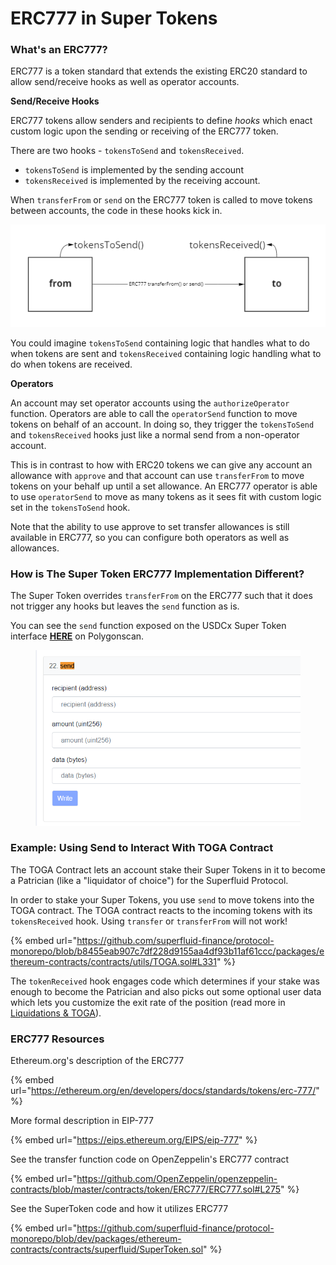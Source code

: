 # ERC777 in Super Tokens

### What's an ERC777?

ERC777 is a token standard that extends the existing ERC20 standard to allow send/receive hooks as well as operator accounts.

**Send/Receive Hooks**

ERC777 tokens allow senders and recipients to define _hooks_ which enact custom logic upon the sending or receiving of the ERC777 token.

There are two hooks -  `tokensToSend` and `tokensReceived`.&#x20;

* `tokensToSend` is implemented by the sending account
* `tokensReceived` is implemented by the receiving account.&#x20;

When `transferFrom` or `send` on the ERC777 token is called to move tokens between accounts, the code in these hooks kick in.&#x20;

![](<../../../.gitbook/assets/image (10).png>)

You could imagine `tokensToSend` containing logic that handles what to do when tokens are sent and `tokensReceived` containing logic handling what to do when tokens are received.

**Operators**

An account may set operator accounts using the `authorizeOperator` function. Operators are able to call the `operatorSend` function to move tokens on behalf of an account. In doing so, they trigger the `tokensToSend` and `tokensReceived` hooks just like a normal send from a non-operator account.

This is in contrast to how with ERC20 tokens we can give any account an allowance with `approve` and that account can use `transferFrom` to move tokens on your behalf up until a set allowance.  An ERC777 operator is able to use `operatorSend` to move as many tokens as it sees fit with custom logic set in the `tokensToSend` hook.&#x20;

Note that the ability to use approve to set transfer allowances is still available in ERC777, so you can configure both operators as well as allowances.

### How is The Super Token ERC777 Implementation Different?

The Super Token overrides `transferFrom` on the ERC777 such that it does not trigger any hooks but leaves the `send` function as is.

You can see the `send` function exposed on the USDCx Super Token interface [**HERE**](https://polygonscan.com/address/0xCAa7349CEA390F89641fe306D93591f87595dc1F#writeProxyContract) on Polygonscan.

<figure><img src="../../../.gitbook/assets/image (2) (2).png" alt=""><figcaption></figcaption></figure>

### Example: Using Send to Interact With TOGA Contract

The TOGA Contract lets an account stake their Super Tokens in it to become a Patrician (like a "liquidator of choice") for the Superfluid Protocol.

In order to stake your Super Tokens, you use `send` to move tokens into the TOGA contract. The TOGA contract reacts to the incoming tokens with its `tokensReceived` hook. Using `transfer` or `transferFrom` will not work!

{% embed url="https://github.com/superfluid-finance/protocol-monorepo/blob/b8455eab907c7df228d9155aa4df93b11af61ccc/packages/ethereum-contracts/contracts/utils/TOGA.sol#L331" %}

The `tokenReceived` hook engages code which determines if your stake was enough to become the Patrician and also picks out some optional user data which lets you customize the exit rate of the position (read more in [Liquidations & TOGA](https://docs.superfluid.finance/superfluid/sentinels/liquidations-and-toga)).



### ERC777 Resources

Ethereum.org's description of the ERC777

{% embed url="https://ethereum.org/en/developers/docs/standards/tokens/erc-777/" %}

More formal description in EIP-777

{% embed url="https://eips.ethereum.org/EIPS/eip-777" %}

See the transfer function code on OpenZeppelin's ERC777 contract

{% embed url="https://github.com/OpenZeppelin/openzeppelin-contracts/blob/master/contracts/token/ERC777/ERC777.sol#L275" %}

See the SuperToken code and how it utilizes ERC777

{% embed url="https://github.com/superfluid-finance/protocol-monorepo/blob/dev/packages/ethereum-contracts/contracts/superfluid/SuperToken.sol" %}
